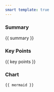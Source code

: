 ```yaml
---
smart template: true
---
```



### Summary
{{ summary }}

### Key Points
{{ key points }}

### Chart
```mermaid
{{ mermaid }}
```

